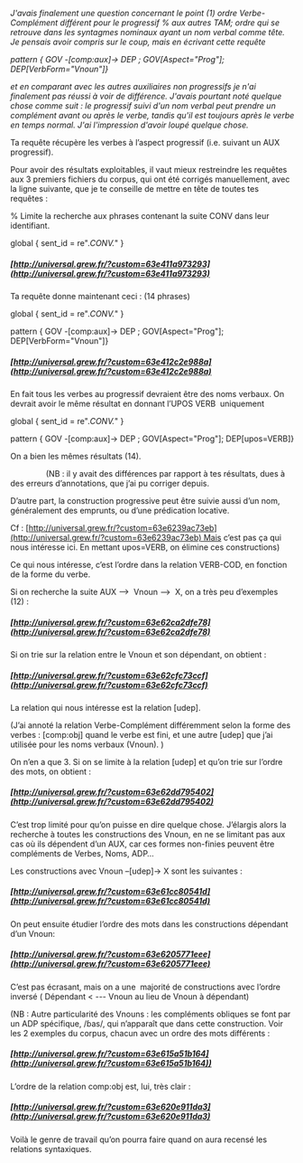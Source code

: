 _J'avais finalement une question concernant le point (1) ordre Verbe-Complément différent pour le progressif % aux autres TAM; ordre qui se retrouve dans les syntagmes nominaux ayant un nom verbal comme tête. Je pensais avoir compris sur le coup, mais en écrivant cette requête_

_pattern { GOV -[comp:aux]-> DEP ; GOV[Aspect="Prog"]; DEP[VerbForm="Vnoun"]}_

_et en comparant avec les autres auxiliaires non progressifs je n'ai finalement pas réussi à voir de différence. J'avais pourtant noté quelque chose comme suit : le progressif suivi d'un nom verbal peut prendre un complément avant ou après le verbe, tandis qu'il est toujours après le verbe en temps normal. J'ai l'impression d'avoir loupé quelque chose._

Ta requête récupère les verbes à l’aspect progressif (i.e. suivant un AUX progressif). 

Pour avoir des résultats exploitables, il vaut mieux restreindre les requêtes aux 3 premiers fichiers du corpus, qui ont été corrigés manuellement, avec la ligne suivante, que je te conseille de mettre en tête de toutes tes requêtes : 

% Limite la recherche aux phrases contenant la suite CONV dans leur identifiant. 

global { sent_id = re".*CONV.*" }

##### [http://universal.grew.fr/?custom=63e411a973293](http://universal.grew.fr/?custom=63e411a973293)

Ta requête donne maintenant ceci : (14 phrases)

global { sent_id = re".*CONV.*" }

pattern { GOV -[comp:aux]-> DEP ; GOV[Aspect="Prog"]; DEP[VerbForm="Vnoun"]}

##### [http://universal.grew.fr/?custom=63e412c2e988a](http://universal.grew.fr/?custom=63e412c2e988a)

En fait tous les verbes au progressif devraient être des noms verbaux. On devrait avoir le même résultat en donnant l’UPOS VERB  uniquement

global { sent_id = re".*CONV.*" }

pattern { GOV -[comp:aux]-> DEP ; GOV[Aspect="Prog"]; DEP[upos=VERB]}

On a bien les mêmes résultats (14). 

                (NB : il y avait des différences par rapport à tes résultats, dues à des erreurs d’annotations, que j’ai pu corriger depuis.  

D’autre part, la construction progressive peut être suivie aussi d’un nom, généralement des emprunts, ou d’une prédication locative. 

Cf : [http://universal.grew.fr/?custom=63e6239ac73eb](http://universal.grew.fr/?custom=63e6239ac73eb) Mais c’est pas ça qui nous intéresse ici. En mettant upos=VERB, on élimine ces constructions)

Ce qui nous intéresse, c’est l’ordre dans la relation VERB-COD, en fonction de la forme du verbe. 

Si on recherche la suite AUX –>  Vnoun –>  X, on a très peu d’exemples (12) : 

##### [http://universal.grew.fr/?custom=63e62ca2dfe78](http://universal.grew.fr/?custom=63e62ca2dfe78)

Si on trie sur la relation entre le Vnoun et son dépendant, on obtient : 

##### [http://universal.grew.fr/?custom=63e62cfc73ccf](http://universal.grew.fr/?custom=63e62cfc73ccf)

La relation qui nous intéresse est la relation [udep]. 

(J’ai annoté la relation Verbe-Complément différemment selon la forme des verbes : [comp:obj] quand le verbe est fini, et une autre [udep] que j’ai utilisée pour les noms verbaux (Vnoun). )

On n’en a que 3. Si on se limite à la relation [udep] et qu’on trie sur l’ordre des mots, on obtient : 

##### [http://universal.grew.fr/?custom=63e62dd795402](http://universal.grew.fr/?custom=63e62dd795402)

C’est trop limité pour qu’on puisse en dire quelque chose. J’élargis alors la recherche à toutes les constructions des Vnoun, en ne se limitant pas aux cas où ils dépendent d’un AUX, car ces formes non-finies peuvent être compléments de Verbes, Noms, ADP…

Les constructions avec Vnoun –[udep]-> X sont les suivantes : 

##### [http://universal.grew.fr/?custom=63e61cc80541d](http://universal.grew.fr/?custom=63e61cc80541d)

On peut ensuite étudier l’ordre des mots dans les constructions dépendant d’un Vnoun: 

##### [http://universal.grew.fr/?custom=63e6205771eee](http://universal.grew.fr/?custom=63e6205771eee)

C’est pas écrasant, mais on a une  majorité de constructions avec l’ordre inversé ( Dépendant < --- Vnoun au lieu de Vnoun à dépendant)

(NB : Autre particularité des Vnouns : les compléments obliques se font par un ADP spécifique, /ɓas/, qui n’apparaît que dans cette construction. Voir les 2 exemples du corpus, chacun avec un ordre des mots différents : 

##### [http://universal.grew.fr/?custom=63e615a51b164](http://universal.grew.fr/?custom=63e615a51b164))

L’ordre de la relation comp:obj est, lui, très clair : 

##### [http://universal.grew.fr/?custom=63e620e911da3](http://universal.grew.fr/?custom=63e620e911da3)

Voilà le genre de travail qu’on pourra faire quand on aura recensé les relations syntaxiques.
